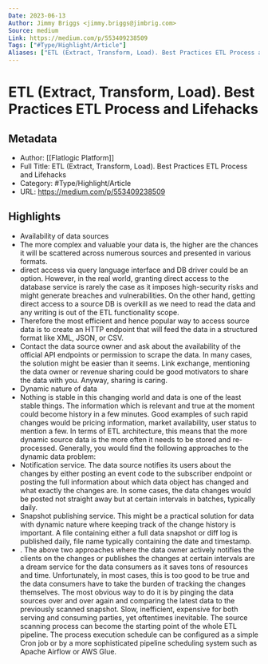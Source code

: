 ```yaml
---
Date: 2023-06-13
Author: Jimmy Briggs <jimmy.briggs@jimbrig.com>
Source: medium
Link: https://medium.com/p/553409238509
Tags: ["#Type/Highlight/Article"]
Aliases: ["ETL (Extract, Transform, Load). Best Practices ETL Process and Lifehacks", "ETL (Extract, Transform, Load). Best Practices ETL Process and Lifehacks"]
---
```

# ETL (Extract, Transform, Load). Best Practices ETL Process and Lifehacks

## Metadata
- Author: [[Flatlogic Platform]]
- Full Title: ETL (Extract, Transform, Load). Best Practices ETL Process and Lifehacks
- Category: #Type/Highlight/Article
- URL: https://medium.com/p/553409238509

## Highlights
- Availability of data sources
- The more complex and valuable your data is, the higher are the chances it will be scattered across numerous sources and presented in various formats.
- direct access via query language interface and DB driver could be an option. However, in the real world, granting direct access to the database service is rarely the case as it imposes high-security risks and might generate breaches and vulnerabilities. On the other hand, getting direct access to a source DB is overkill as we need to read the data and any writing is out of the ETL functionality scope.
- Therefore the most efficient and hence popular way to access source data is to create an HTTP endpoint that will feed the data in a structured format like XML, JSON, or CSV.
- Contact the data source owner and ask about the availability of the official API endpoints or permission to scrape the data. In many cases, the solution might be easier than it seems. Link exchange, mentioning the data owner or revenue sharing could be good motivators to share the data with you. Anyway, sharing is caring.
- Dynamic nature of data
- Nothing is stable in this changing world and data is one of the least stable things. The information which is relevant and true at the moment could become history in a few minutes. Good examples of such rapid changes would be pricing information, market availability, user status to mention a few. In terms of ETL architecture, this means that the more dynamic source data is the more often it needs to be stored and re-processed. Generally, you would find the following approaches to the dynamic data problem:
- Notification service. The data source notifies its users about the changes by either posting an event code to the subscriber endpoint or posting the full information about which data object has changed and what exactly the changes are. In some cases, the data changes would be posted not straight away but at certain intervals in batches, typically daily.
- Snapshot publishing service. This might be a practical solution for data with dynamic nature where keeping track of the change history is important. A file containing either a full data snapshot or diff log is published daily, file name typically containing the date and timestamp.
- . The above two approaches where the data owner actively notifies the clients on the changes or publishes the changes at certain intervals are a dream service for the data consumers as it saves tons of resources and time. Unfortunately, in most cases, this is too good to be true and the data consumers have to take the burden of tracking the changes themselves. The most obvious way to do it is by pinging the data sources over and over again and comparing the latest data to the previously scanned snapshot. Slow, inefficient, expensive for both serving and consuming parties, yet oftentimes inevitable. The source scanning process can become the starting point of the whole ETL pipeline. The process execution schedule can be configured as a simple Cron job or by a more sophisticated pipeline scheduling system such as Apache Airflow or AWS Glue.
